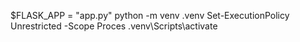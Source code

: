 $FLASK_APP = "app.py"
python -m venv .venv
Set-ExecutionPolicy Unrestricted -Scope Proces
.venv\Scripts\activate